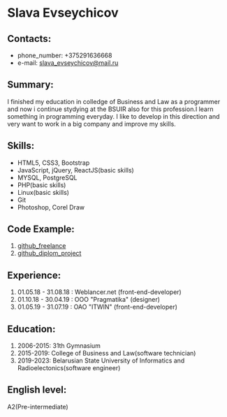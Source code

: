 # Slava Evseychicov

## Contacts:
* phone_number: +375291636668
* e-mail: slava_evseychicov@mail.ru

## Summary:
I finished my education in colledge of Business and Law as a programmer and now i continue stydying at the BSUIR also for this profession.I learn something in programming everyday. I like to develop in this direction and very want to work in a big company and improve my skills.

## Skills:
* HTML5, CSS3, Bootstrap
* JavaScript, jQuery, ReactJS(basic skills)
* MYSQL, PostgreSQL
* PHP(basic skills)
* Linux(basic skills)
* Git
* Photoshop, Corel Draw

## Code Example:
1. [github_freelance](https://github.com/evseychicov/web-sites-)
2. [github_diplom_project](https://github.com/evseychicov/DIPLOM)

## Experience:
1. 01.05.18 - 31.08.18 : Weblancer.net (front-end-developer)
2. 01.10.18 - 30.04.19 : OOO "Pragmatika" (designer)
3. 01.05.19 - 31.07.19 : OAO "ITWIN" (front-end-developer)

## Education:
1. 2006-2015: 31th Gymnasium
2. 2015-2019: College of Business and Law(software technician)
3. 2019-2023: Belarusian State University of Informatics and Radioelectonics(software engineer)

## English level:
A2(Pre-intermediate)

